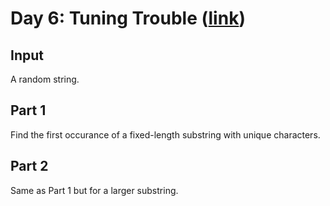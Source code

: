 # Day 6: Tuning Trouble ([link](https://adventofcode.com/2022/day/6))

## Input
A random string.

## Part 1
Find the first occurance of a fixed-length substring with unique characters.

## Part 2
Same as Part 1 but for a larger substring.